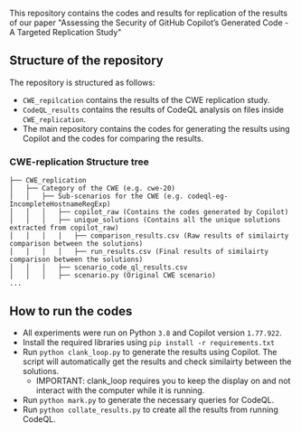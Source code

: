This repository contains the codes and results for replication of the results of our paper "Assessing the Security of GitHub Copilot’s Generated Code - A Targeted Replication Study"

## Structure of the repository
The repository is structured as follows:
- `CWE_repilcation` contains the results of the CWE replication study.
- `CodeQL_results` contains the results of CodeQL analysis on files inside `CWE_replication`.
- The main repository contains the codes for generating the results using Copilot and the codes for comparing the results.

### CWE-replication Structure tree
```
├── CWE_replication
│   ├── Category of the CWE (e.g. cwe-20)
│   │   ├── Sub-scenarios for the CWE (e.g. codeql-eg-IncompleteHostnameRegExp)
│   │   │   ├── copilot_raw (Contains the codes generated by Copilot)
│   │   │   ├── unique_solutions (Contains all the unique solutions extracted from copilot_raw)
│   │   │   │   ├── comparison_results.csv (Raw results of similairty comparison between the solutions)
│   │   │   │   ├── run_results.csv (Final results of similairty comparison between the solutions)
│   │   │   ├── scenario_code_ql_results.csv
│   │   │   ├── scenario.py (Original CWE scenario)
...
```
## How to run the codes
- All experiments were run on Python `3.8` and Copilot version `1.77.922`.
- Install the required libraries using `pip install -r requirements.txt`
- Run `python clank_loop.py` to generate the results using Copilot. The script will automatically get the results and check similairty between the solutions.
    - IMPORTANT: clank_loop requires you to keep the display on and not interact with the computer while it is running.
- Run `python mark.py` to generate the necessary queries for CodeQL.
- Run `python collate_results.py` to create all the results from running CodeQL.
